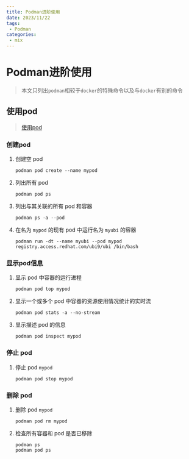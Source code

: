 ```yaml
---
title: Podman进阶使用
date: 2023/11/22
tags:
 - Podman
categories:
 - mix
---
```


# Podman进阶使用

> 本文只列出`podman`相较于`docker`的特殊命令以及与`docker`有别的命令

## 使用pod

> [使用pod](https://access.redhat.com/documentation/zh-cn/red_hat_enterprise_linux/9/html/building_running_and_managing_containers/assembly_working-with-pods_building-running-and-managing-containers#doc-wrapper)

### 创建pod


1. 创建空 pod

    ```shell
    podman pod create --name mypod
    ```

2. 列出所有 pod

    ```shell
    podman pod ps
    ```

3. 列出与其关联的所有 pod 和容器

    ```shell
    podman ps -a --pod
    ```

4. 在名为 `mypod` 的现有 pod 中运行名为 `myubi` 的容器

    ```shell
    podman run -dt --name myubi --pod mypod registry.access.redhat.com/ubi9/ubi /bin/bash
    ```

### 显示pod信息

1. 显示 pod 中容器的运行进程

    ```shell
    podman pod top mypod
    ```

2. 显示一个或多个 pod 中容器的资源使用情况统计的实时流

    ```shell
    podman pod stats -a --no-stream
    ```

3. 显示描述 pod 的信息

    ```shell
    podman pod inspect mypod
    ```

### 停止 pod

1. 停止 pod `mypod`

    ```shell
    podman pod stop mypod
    ```

### 删除 pod

1. 删除 pod `mypod`

    ```shell
    podman pod rm mypod
    ```

2. 检查所有容器和 pod 是否已移除

    ```shell
    podman ps
    podman pod ps
    ```